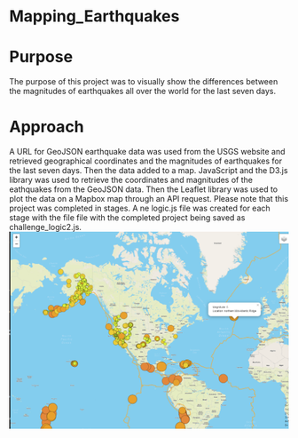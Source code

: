 # Mapping_Earthquakes
# Purpose
The purpose of this project was to visually show the differences between the magnitudes of earthquakes all over the world for the last seven days.  
# Approach 
A URL for GeoJSON earthquake data was used from the USGS website and retrieved geographical coordinates and the magnitudes of earthquakes for the last seven days. Then the data added to a map. JavaScript and the D3.js library was used to retrieve the coordinates and magnitudes of the eathquakes from the GeoJSON data. Then the Leaflet library was used to plot the data on a Mapbox map through an API request.
Please note that this project was completed in stages. A ne logic.js file was created for each stage with the file file with the completed project being saved as challenge_logic2.js. 
![Sample of Map](https://github.com/aahudson/Mapping_Earthquakes/blob/main/Earthquake_Challenge/pictures/Earthquake_Challenge_Map_Part2.png)
